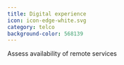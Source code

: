 ```yaml
---
title: Digital experience
icon: icon-edge-white.svg
category: telco
background-color: 568139
---
```


Assess availability of remote services
